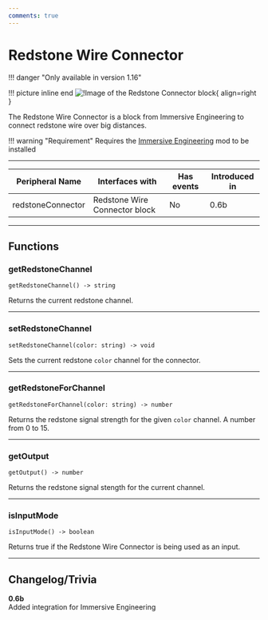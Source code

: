 ```yaml
---
comments: true
---
```


# Redstone Wire Connector

!!! danger "Only available in version 1.16"

!!! picture inline end
    ![!Image of the Redstone Connector block](../img/previews/redstone_connector.png){ align=right }

The Redstone Wire Connector is a block from Immersive Engineering to connect redstone wire over big distances.

!!! warning "Requirement"
    Requires the [Immersive Engineering](https://www.curseforge.com/minecraft/mc-mods/immersive-engineering) mod to be installed

<p class="picture-spacing" style="--ps:1.9rem;"></p>

---

<center>

| Peripheral Name   | Interfaces with               | Has events | Introduced in |
| ----------------- | ----------------------------- | ---------- | ------------- |
| redstoneConnector | Redstone Wire Connector block | No         | 0.6b          |

</center>

---

## Functions

### getRedstoneChannel
```
getRedstoneChannel() -> string
```
Returns the current redstone channel.

---

### setRedstoneChannel
```
setRedstoneChannel(color: string) -> void
```
Sets the current redstone `color` channel for the connector.

---

### getRedstoneForChannel
```
getRedstoneForChannel(color: string) -> number
```
Returns the redstone signal strength for the given `color` channel. A number from 0 to 15.

---

### getOutput
```
getOutput() -> number
```
Returns the redstone signal stength for the current channel.

---

### isInputMode
```
isInputMode() -> boolean
```
Returns true if the Redstone Wire Connector is being used as an input.

---

## Changelog/Trivia

**0.6b**  
Added integration for Immersive Engineering
